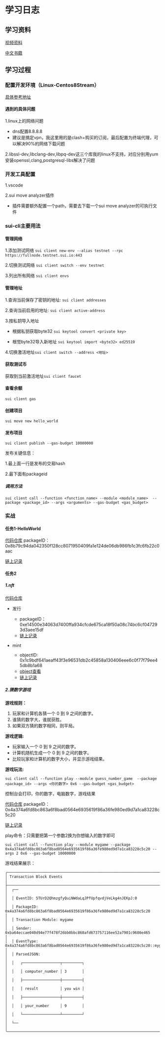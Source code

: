 # 学习日志

## 学习资料

[视频资料](https://github.com/movefuns/SuiStartrek/blob/main/video.md)

[中文书籍](https://intro-zh.sui-book.com/unit-one/lessons/1_%E9%85%8D%E7%BD%AE%E7%8E%AF%E5%A2%83.html)

## 学习过程
### 配置开发环境（Linux-Centos8Stream）
[具体参考地址](https://docs.sui.io/guides/developer/getting-started/sui-install#prerequisites)

#### 遇到的具体问题
1.linux上的网络问题

- dns配置8.8.8.8
- 建议是搞定vpn，我这里用的是clash+购买的订阅，最后配置为终端代理，可以解决90%的网络下载问题

2.libssl-dev,libclang-dev,libpq-dev这三个库我的linux不支持，对应分别用yum安装openssl,clang,postgresql-libs解决了问题

### 开发工具配置
1.vscode

2.sui move analyzer插件

- 插件需要额外配置一个path，需要去下载一个sui move analyzer的可执行文件

### sui-cli主要用法
#### 管理网络
1.添加测试网络
```sui client new-env --alias testnet --rpc https://fullnode.testnet.sui.io:443```

2.切换测试网络
```sui client switch --env testnet```

3.列出所有网络
```sui client envs```

#### 管理地址
1.查询当前保存了密钥的地址: ```sui client addresses```

2.查询当前启用的地址: ```sui client active-address```

3.按私钥导入地址
    
- 根据私钥获取byte32 ```sui keytool convert <private key>```
  
- 根觉byte32导入新地址 ```sui keytool import <byte32> ed25519```

4.切换激活地址```sui client switch --address <地址>```

#### 获取测试币
获取到当前激活地址```sui client faucet```

#### 查看余额
```sui client gas```

#### 创建项目

```sui move new hello_world```

#### 发布项目

```sui client publish --gas-budget 10000000```

发布关键信息：

1.最上面一行是发布的交易hash

2.最下面有packageid

##### 调用方法

```sui client call --function <function_name> --module <module_name>  --package <package_id> --args <arguments> --gas-budget <gas_budget>```

### 实战


#### 任务1-HelloWorld
[代码仓库](https://github.com/CHENkai8385/sui_study/blob/main/hello_world/sources/hello.move)
packageID：0x8b79c94da042350f128cc8071950409fa1e124de06db986fb1c3fc6fb22c0aac

[链上记录](https://suiexplorer.com/txblock/3VVxT2KJXdrQMVLzgGKM9W1qh9GQ4L3k4BQnPAwhvBzD?network=testnet)

#### 任务2

##### 1.nft

[代码仓库](https://github.com/CHENkai8385/sui_study/blob/main/nft_demo/sources/mynft.move)

- 发行
  - packageID：0xe14500e34063d7400ffa934cfcde675ca18f50a08c74bc6cf047293d3aee15df
  - [链上记录](https://suiexplorer.com/txblock/CeR3kie9YR3iz6FA6rwWtRXH2o5TR7LHxyQzG6BLTj4q?network=testnet)

- mint
  - objectID: 0x1c9bdf641aeaff43f3e96531db2c45858a130406eee6c0f77f79ee45db8b1a68
  - [object查看](https://suiexplorer.com/object/0x1c9bdf641aeaff43f3e96531db2c45858a130406eee6c0f77f79ee45db8b1a68?network=testnet)
  - [链上记录](https://suiexplorer.com/txblock/7rdUmoh73sYN6hkh1V8Ht7aAEzQmkQpCNJrbQ7QqxvQm?network=testnet)



##### 2.猜数字游戏

**游戏规则：**

1. 玩家和计算机各猜一个 0 到 9 之间的数字。
2. 谁猜的数字大，谁就获胜。
3. 如果双方猜的数字相同，则平局。

**游戏逻辑:**

- 玩家输入一个 0 到 9 之间的数字。
- 计算机随机生成一个 0 到 9 之间的数字。
- 比较玩家和计算机的数字大小，并显示游戏结果。

**游戏玩法:**

```sui client call --function play --module guess_number_game  --package <package_id> --args <你的数字> 0x6 --gas-budget <gas_budget>```

控制台会打印，你的数字，电脑数字，游戏结果

[代码仓库](https://github.com/CHENkai8385/sui_study/blob/main/game_demo/sources/mygame.move)
packageID：0x4a374a6fd8bc863a6f8bad0564e6935619f86a36fe980ed9d7a1ca83228c5c20 

[链上记录](https://suiexplorer.com/txblock/AkocXKmkWKtk2BkJp4xUz7ydjZREjpfA9Mm71B6qU2J8?network=testnet)

play命令：只需要把第一个参数2换为你想输入的数字即可

```sui client call --function play --module mygame --package 0x4a374a6fd8bc863a6f8bad0564e6935619f86a36fe980ed9d7a1ca83228c5c20 --args 2 0x6 --gas-budget 10000000```

游戏结果展示：

``````
╭──────────────────────────────────────────────────────────────────────────────────────────────────────╮
│ Transaction Block Events                                                                             │
├──────────────────────────────────────────────────────────────────────────────────────────────────────┤
│  ┌──                                                                                                 │
│  │ EventID: 5TUrD2QhmzgfyQuiNWdaLqJPfUpfqvdjVeLkg4nJEKpJ:0                                           │
│  │ PackageID: 0x4a374a6fd8bc863a6f8bad0564e6935619f86a36fe980ed9d7a1ca83228c5c20                     │
│  │ Transaction Module: mygame                                                                        │
│  │ Sender: 0xba64eccae040d94e77f478f26bb0bbc868afd673757116ee52a7901c9686e465                        │
│  │ EventType: 0x4a374a6fd8bc863a6f8bad0564e6935619f86a36fe980ed9d7a1ca83228c5c20::mygame::GameResult │
│  │ ParsedJSON:                                                                                       │
│  │   ┌─────────────────┬─────────┐                                                                   │
│  │   │ computer_number │ 3       │                                                                   │
│  │   ├─────────────────┼─────────┤                                                                   │
│  │   │ result          │ you win │                                                                   │
│  │   ├─────────────────┼─────────┤                                                                   │
│  │   │ your_number     │ 9       │                                                                   │
│  │   └─────────────────┴─────────┘                                                                   │
│  └──                                                                                                 │
╰──────────────────────────────────────────────────────────────────────────────────────────────────────╯╭
``````



 
